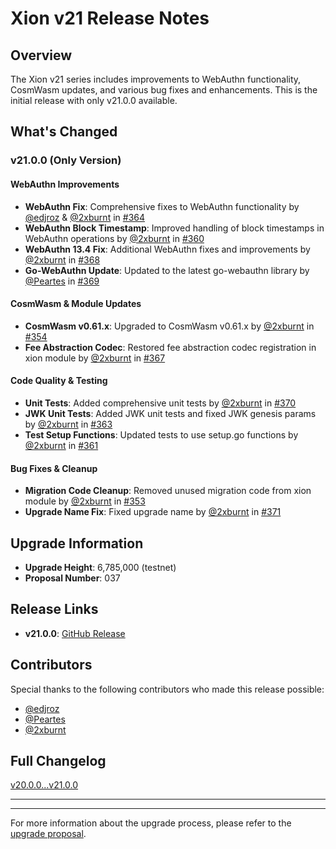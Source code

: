 # Xion v21 Release Notes

## Overview

The Xion v21 series includes improvements to WebAuthn functionality, CosmWasm updates, and various bug fixes and enhancements. This is the initial release with only v21.0.0 available.

## What's Changed

### v21.0.0 (Only Version)

#### WebAuthn Improvements

- **WebAuthn Fix**: Comprehensive fixes to WebAuthn functionality by [@edjroz](https://github.com/edjroz) & [@2xburnt](https://github.com/2xburnt) in [#364](https://github.com/burnt-labs/xion/pull/364)
- **WebAuthn Block Timestamp**: Improved handling of block timestamps in WebAuthn operations by [@2xburnt](https://github.com/2xburnt) in [#360](https://github.com/burnt-labs/xion/pull/360)
- **WebAuthn 13.4 Fix**: Additional WebAuthn fixes and improvements by [@2xburnt](https://github.com/2xburnt) in [#368](https://github.com/burnt-labs/xion/pull/368)
- **Go-WebAuthn Update**: Updated to the latest go-webauthn library by [@Peartes](https://github.com/Peartes) in [#369](https://github.com/burnt-labs/xion/pull/369)

#### CosmWasm & Module Updates

- **CosmWasm v0.61.x**: Upgraded to CosmWasm v0.61.x by [@2xburnt](https://github.com/2xburnt) in [#354](https://github.com/burnt-labs/xion/pull/354)
- **Fee Abstraction Codec**: Restored fee abstraction codec registration in xion module by [@2xburnt](https://github.com/2xburnt) in [#367](https://github.com/burnt-labs/xion/pull/367)

#### Code Quality & Testing

- **Unit Tests**: Added comprehensive unit tests by [@2xburnt](https://github.com/2xburnt) in [#370](https://github.com/burnt-labs/xion/pull/370)
- **JWK Unit Tests**: Added JWK unit tests and fixed JWK genesis params by [@2xburnt](https://github.com/2xburnt) in [#363](https://github.com/burnt-labs/xion/pull/363)
- **Test Setup Functions**: Updated tests to use setup.go functions by [@2xburnt](https://github.com/2xburnt) in [#361](https://github.com/burnt-labs/xion/pull/361)

#### Bug Fixes & Cleanup

- **Migration Code Cleanup**: Removed unused migration code from xion module by [@2xburnt](https://github.com/2xburnt) in [#353](https://github.com/burnt-labs/xion/pull/353)
- **Upgrade Name Fix**: Fixed upgrade name by [@2xburnt](https://github.com/2xburnt) in [#371](https://github.com/burnt-labs/xion/pull/371)

## Upgrade Information

- **Upgrade Height**: 6,785,000 (testnet)
- **Proposal Number**: 037

## Release Links

- **v21.0.0**: [GitHub Release](https://github.com/burnt-labs/xion/releases/tag/v21.0.0)

## Contributors

Special thanks to the following contributors who made this release possible:

- [@edjroz](https://github.com/edjroz)
- [@Peartes](https://github.com/Peartes)
- [@2xburnt](https://github.com/2xburnt)

## Full Changelog

[v20.0.0...v21.0.0](https://github.com/burnt-labs/xion/compare/v20.0.0...v21.0.0)

---
---

For more information about the upgrade process, please refer to the [upgrade proposal](../proposals/036-upgrade-v21.json).
